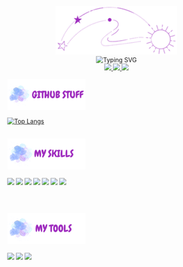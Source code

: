 <!-- HEADER AND INTRO -->

<div align="center">
  <img src="https://github.com/marqueseduarda/marqueseduarda/blob/main/github_welcome.png" width="280px" />
</div>
<div align="center">
  <img src="https://readme-typing-svg.demolab.com?font=Gloria+Hallelujah&weight=700&size=25&duration=1000&pause=1000&color=9F2CBF&center=true&vCenter=true&width=700&height=60&lines=+BEM+VINDO+AO+MEU+GITHUB+%E0%B2%8C++;EU+SOU+A+MARIA+EDUARDA+MARQUES;+UMA+ESTUDANTE+DE+PROGRAMAÇÃO+NA+ETEC...;+...E+ESCOTEIRA...;+DO+INTERIOR+DE+SÃO+PAULO" alt="Typing SVG" />
</div>

<!-- END HEADER AND INTRO -->

<!-- CONTACT ME -->

<div align="center">
  <a href="https://www.linkedin.com/in/marques-maria/">
    <img src="https://img.shields.io/badge/LinkedIn-281259?style=for-the-badge&logo=linkedin&logoColor=white"  target="_blank"/>
  </a>

  <a href="https://www.instagram.com/dudssmarques/"  target="_blank">
    <img src="https://img.shields.io/badge/Instagram-281259?style=for-the-badge&logo=instagram&logoColor=white" />
  </a>

  <a href="mailto:dudinhamarques3107@gmail.com"  target="_blank">
    <img src="https://img.shields.io/badge/Gmail-281259?style=for-the-badge&logo=gmail&logoColor=white" />
  </a>
</div>

<!-- END CONTACT ME -->

<br>

<!-- GITHUB STUFF -->

<img src="https://github.com/marqueseduarda/marqueseduarda/blob/main/github_githubstuff.png" alt="GitHub Stuff" width="180px" />

[![Top Langs](https://github-readme-stats.vercel.app/api/top-langs/?username=marqueseduarda&langs_count=8&layout=compact&theme=transparent)](https://github.com/marqueseduarda/github-readme-stats) <!-- ![General Stats](https://github-readme-stats.vercel.app/api?username=marqueseduarda&count_private=true&show_icons=false&theme=transparent) -->

<!-- END GITHUB STUFF -->

<br>

<!-- MY SKILLS -->
<div>
  <img src="https://github.com/marqueseduarda/marqueseduarda/blob/main/github_myskills.png" width="180px" />
</div>

<br>

<div>
  <img src="https://img.shields.io/badge/Windows-281259?style=for-the-badge&logo=windows&logoColor=white" disabled />
  
  <img src="https://img.shields.io/badge/HTML-281259?style=for-the-badge&logo=html5&logoColor=white" />

  <img src="https://img.shields.io/badge/MySQL-281259?style=for-the-badge&logo=mysql&logoColor=white" />
  
  <img src="https://img.shields.io/badge/CSS-281259?&style=for-the-badge&logo=css3&logoColor=white" />
  
  <img src="https://img.shields.io/badge/Tailwind_CSS-281259?style=for-the-badge&logo=tailwind-css&logoColor=white" />
  
  <img src="https://img.shields.io/badge/Bootstrap-281259?style=for-the-badge&logo=bootstrap&logoColor=white" />

  <img src="https://img.shields.io/badge/PHP-281259?style=for-the-badge&logo=php&logoColor=white" />
</div>

<!-- END MY SKILLS -->

<br><br>

<!-- MY TOOLS -->

<div> 
  <img src="https://github.com/marqueseduarda/marqueseduarda/blob/main/github_mytools.png" width="180px" />
</div>

<br>

<div>
  <img src="https://img.shields.io/badge/Windows-281259?style=for-the-badge&logo=windows&logoColor=white" />
  
  <img src="https://img.shields.io/badge/VISUAL%20STUDIO%20CODE-281259?style=for-the-badge&logo=visual%20studio%20code&logoColor=white" />
  
  <img src="https://img.shields.io/badge/XAMPP-281259?style=for-the-badge&logo=xampp&logoColor=white" />
</div>

<!-- END MY TOOLS -->

<!--
  O DESIGN ORIGINAL DESSE README É DE AUTORIA DA VanehSann E PODE SER ENCONTRADO NO GITHUB DELA
  GITHUB VanehSann: https://github.com/VanehSann/
-->
